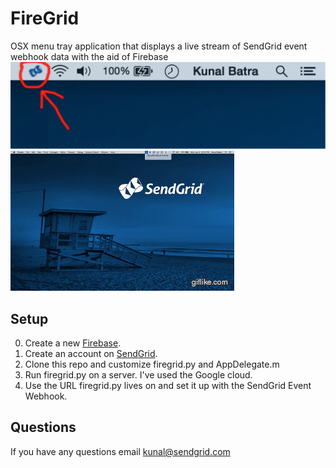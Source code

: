 # FireGrid
OSX menu tray application that displays a live stream of SendGrid event webhook data with the aid of Firebase
![alt tag](sys_tray.png)
![animated screenshot of this app in use](animgrid.gif)

## Setup
0. Create a new [Firebase](https://www.firebase.com/).
0. Create an account on [SendGrid](https://www.sendgrid.com/free).
0. Clone this repo and customize firegrid.py and AppDelegate.m 
0. Run firegrid.py on a server. I've used the Google cloud.
0. Use the URL firegrid.py lives on and set it up with the SendGrid Event Webhook.


## Questions
If you have any questions email kunal@sendgrid.com

